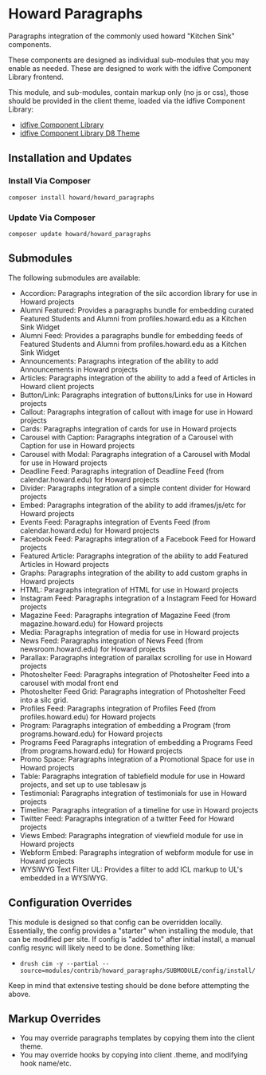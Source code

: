 # Howard Paragraphs

Paragraphs integration of the commonly used howard "Kitchen Sink" components.

These components are designed as individual sub-modules that you may enable as needed. These are designed to work with the idfive Component Library frontend.

This module, and sub-modules, contain markup only (no js or css), those should be provided in the client theme, loaded via the idfive Component Library:

- [idfive Component Library](https://bitbucket.org/idfivellc/idfive-component-library)
- [idfive Component Library D8 Theme](https://bitbucket.org/idfivellc/idfive-component-library-d8-theme)

## Installation and Updates

### Install Via Composer

`composer install howard/howard_paragraphs`

### Update Via Composer

`composer update howard/howard_paragraphs`

## Submodules

The following submodules are available:

- Accordion: Paragraphs integration of the silc accordion library for use in Howard projects
- Alumni Featured: Provides a paragraphs bundle for embedding curated Featured Students and Alumni from profiles.howard.edu as a Kitchen Sink Widget
- Alumni Feed: Provides a paragraphs bundle for embedding feeds of Featured Students and Alumni from profiles.howard.edu as a Kitchen Sink Widget
- Announcements: Paragraphs integration of the ability to add Announcements in Howard projects
- Articles: Paragraphs integration of the ability to add a feed of Articles in Howard client projects
- Button/Link: Paragraphs integration of buttons/Links for use in Howard projects
- Callout: Paragraphs integration of callout with image for use in Howard projects
- Cards: Paragraphs integration of cards for use in Howard projects
- Carousel with Caption: Paragraphs integration of a Carousel with Caption for use in Howard projects
- Carousel with Modal: Paragraphs integration of a Carousel with Modal for use in Howard projects
- Deadline Feed: Paragraphs integration of Deadline Feed (from calendar.howard.edu) for Howard projects
- Divider: Paragraphs integration of a simple content divider for Howard projects
- Embed: Paragraphs integration of the ability to add iframes/js/etc for Howard projects
- Events Feed: Paragraphs integration of Events Feed (from calendar.howard.edu) for Howard projects
- Facebook Feed: Paragraphs integration of a Facebook Feed for Howard projects
- Featured Article: Paragraphs integration of the ability to add Featured Articles in Howard projects
- Graphs: Paragraphs integration of the ability to add custom graphs in Howard projects
- HTML: Paragraphs integration of HTML for use in Howard projects
- Instagram Feed: Paragraphs integration of a Instagram Feed for Howard projects
- Magazine Feed: Paragraphs integration of Magazine Feed (from magazine.howard.edu) for Howard projects
- Media: Paragraphs integration of media for use in Howard projects
- News Feed: Paragraphs integration of News Feed (from newsroom.howard.edu) for Howard projects
- Parallax: Paragraphs integration of parallax scrolling for use in Howard projects
- Photoshelter Feed: Paragraphs integration of Photoshelter Feed into a carousel with modal front end
- Photoshelter Feed Grid: Paragraphs integration of Photoshelter Feed into a silc grid.
- Profiles Feed: Paragraphs integration of Profiles Feed (from profiles.howard.edu) for Howard projects
- Program: Paragraphs integration of embedding a Program (from programs.howard.edu) for Howard projects
- Programs Feed Paragraphs integration of embedding a Programs Feed (from programs.howard.edu) for Howard projects
- Promo Space: Paragraphs integration of a Promotional Space for use in Howard projects
- Table: Paragraphs integration of tablefield module for use in Howard projects, and set up to use tablesaw js
- Testimonial: Paragraphs integration of testimonials for use in Howard projects
- Timeline: Paragraphs integration of a timeline for use in Howard projects
- Twitter Feed: Paragraphs integration of a twitter Feed for Howard projects
- Views Embed: Paragraphs integration of viewfield module for use in Howard projects
- Webform Embed: Paragraphs integration of webform module for use in Howard projects
- WYSIWYG Text Filter UL: Provides a filter to add ICL markup to UL's embedded in a WYSIWYG.

## Configuration Overrides

This module is designed so that config can be overridden locally. Essentially, the config provides a "starter" when installing the module, that can be modified per site. If config is "added to" after initial install, a manual config resync will likely need to be done. Something like:

- `drush cim -y --partial --source=modules/contrib/howard_paragraphs/SUBMODULE/config/install/`

Keep in mind that extensive testing should be done before attempting the above.

## Markup Overrides

- You may override paragraphs templates by copying them into the client theme.
- You may override hooks by copying into client .theme, and modifying hook name/etc.

